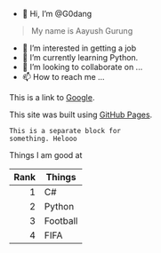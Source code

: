 - 👋 Hi, I’m @G0dang
>My name is Aayush Gurung
- 👀 I’m interested in getting a job
- 🌱 I’m currently learning Python.
- 💞️ I’m looking to collaborate on ...
- 📫 How to reach me ...

<!---
G0dang/G0dang is a ✨ special ✨ repository because its `README.md` (this file) appears on your GitHub profile.
You can click the Preview link to take a look at your changes.
--->
This is a link to [Google](https://google.com/).

This site was built using [GitHub Pages](https://pages.github.com/).

```
This is a separate block for
something. Helooo
```

Things I am good at

| Rank | Things |
|-----:|-----------|
|     1| C#        |
|     2| Python    |
|     3| Football  |
|      4|FIFA|
